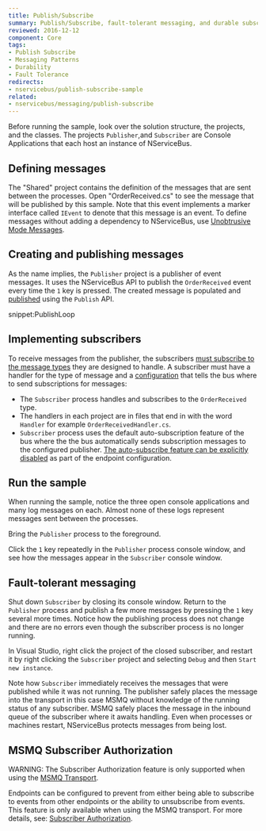 ```yaml
---
title: Publish/Subscribe
summary: Publish/Subscribe, fault-tolerant messaging, and durable subscriptions.
reviewed: 2016-12-12
component: Core
tags:
- Publish Subscribe
- Messaging Patterns
- Durability
- Fault Tolerance
redirects:
- nservicebus/publish-subscribe-sample
related:
- nservicebus/messaging/publish-subscribe
---
```


Before running the sample, look over the solution structure, the projects, and the classes. The projects `Publisher`,and `Subscriber` are Console Applications that each host an instance of NServiceBus.


## Defining messages

The "Shared" project contains the definition of the messages that are sent between the processes. Open "OrderReceived.cs" to see the message that will be published by this sample. Note that this event implements a marker interface called `IEvent` to denote that this message is an event. To define messages without adding a dependency to NServiceBus, use [Unobtrusive Mode Messages](/nservicebus/messaging/unobtrusive-mode.md). 


## Creating and publishing messages

As the name implies, the `Publisher` project is a publisher of event messages. It uses the NServiceBus API to publish the `OrderReceived` event every time the `1` key is pressed. The created message is populated and [published](/nservicebus/messaging/publish-subscribe/) using the `Publish` API.

snippet:PublishLoop


## Implementing subscribers

To receive messages from the publisher, the subscribers [must subscribe to the message types](/nservicebus/messaging/publish-subscribe/) they are designed to handle. A subscriber must have a handler for the type of message and a [configuration](/nservicebus/messaging/publish-subscribe/) that tells the bus where to send subscriptions for messages:
 * The `Subscriber` process handles and subscribes to the `OrderReceived` type.
 * The handlers in each project are in files that end in with the word `Handler` for example `OrderReceivedHandler.cs`. 
 * `Subscriber` process uses the default auto-subscription feature of the bus where the the bus automatically sends subscription messages to the configured publisher. [The auto-subscribe feature can be explicitly disabled](/nservicebus/messaging/publish-subscribe/controlling-what-is-subscribed.md) as part of the endpoint configuration.
  

## Run the sample

When running the sample, notice the three open console applications and many log messages on each. Almost none of these logs represent messages sent between the processes.

Bring the `Publisher` process to the foreground.

Click the `1` key repeatedly in the `Publisher` process console window, and see how the messages appear in the `Subscriber` console window. 


## Fault-tolerant messaging

Shut down `Subscriber` by closing its console window. Return to the `Publisher` process and publish a few more messages by pressing the `1` key several more times. Notice how the publishing process does not change and there are no errors even though the subscriber process is no longer running.

In Visual Studio, right click the project of the closed subscriber, and restart it by right clicking the `Subscriber` project and selecting `Debug` and then `Start new instance`.

Note how `Subscriber` immediately receives the messages that were published while it was not running. The publisher safely places the message into the transport in this case MSMQ without knowledge of the running status of any subscriber. MSMQ safely places the message in the inbound queue of the subscriber where it awaits handling. Even when processes or machines restart, NServiceBus protects messages from being lost.


## MSMQ Subscriber Authorization

WARNING: The Subscriber Authorization feature is only supported when using the [MSMQ Transport](/nservicebus/msmq/).

Endpoints can be configured to prevent from either being able to subscribe to events from other endpoints or the ability to unsubscribe from events. This feature is only available when using the MSMQ transport. For more details, see: [Subscriber Authorization](/nservicebus/msmq/subscription-authorisation.md).